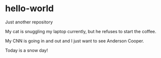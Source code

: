# hello-world
Just another repository

My cat is snuggling my laptop currently, but he refuses to start the coffee.

My CNN is going in and out and I just want to see Anderson Cooper.

Today is a snow day!

